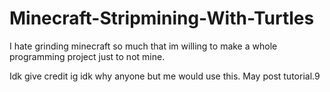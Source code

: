 # Minecraft-Stripmining-With-Turtles
I hate grinding minecraft so much that im willing to make a whole programming project just to not mine.

Idk give credit ig idk why anyone but me would use this. May post tutorial.9
